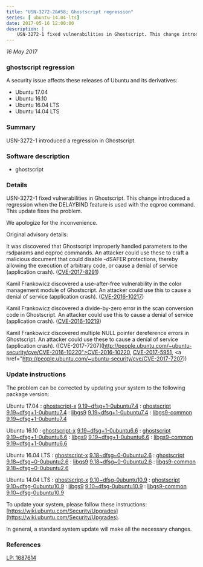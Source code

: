 ```yaml
---
title: "USN-3272-2&#58; Ghostscript regression"
series: [ ubuntu-14.04-lts]
date: 2017-05-16 12:00:00
description: |
    USN-3272-1 fixed vulnerabilities in Ghostscript. This change introduced a regression when the DELAYBIND feature is used with the eqproc command. This update fixes the problem.
--- 
```

 
 

*16 May 2017*

### ghostscript regression

A security issue affects these releases of Ubuntu and its derivatives:

* Ubuntu 17.04
* Ubuntu 16.10
* Ubuntu 16.04 LTS
* Ubuntu 14.04 LTS

### Summary

USN-3272-1 introduced a regression in Ghostscript. 

### Software description

* ghostscript 

### Details

USN-3272-1 fixed vulnerabilities in Ghostscript. This change introduced a regression when the DELAYBIND feature is used with the eqproc command. This update fixes the problem.

We apologize for the inconvenience.

Original advisory details:

 It was discovered that Ghostscript improperly handled parameters to the rsdparams and eqproc commands. An attacker could use these to craft a malicious document that could disable -dSAFER protections, thereby allowing the execution of arbitrary code, or cause a denial of service (application crash). ([CVE-2017-8291](http://people.ubuntu.com/~ubuntu-security/cve/CVE-2017-8291))

 Kamil Frankowicz discovered a use-after-free vulnerability in the color management module of Ghostscript. An attacker could use this to cause a denial of service (application crash). ([CVE-2016-10217](http://people.ubuntu.com/~ubuntu-security/cve/CVE-2016-10217))

 Kamil Frankowicz discovered a divide-by-zero error in the scan conversion code in Ghostscript. An attacker could use this to cause a denial of service (application crash). ([CVE-2016-10219](http://people.ubuntu.com/~ubuntu-security/cve/CVE-2016-10219))

 Kamil Frankowicz discovered multiple NULL pointer dereference errors in Ghostscript. An attacker could use these to cause a denial of service (application crash). ([CVE-2017-7207](http://people.ubuntu.com/~ubuntu-security/cve/CVE-2016-10220">CVE-2016-10220</a>, <a href="http://people.ubuntu.com/~ubuntu-security/cve/CVE-2017-5951">CVE-2017-5951</a>, <a href="http://people.ubuntu.com/~ubuntu-security/cve/CVE-2017-7207)) 

### Update instructions

The problem can be corrected by updating your system to the following package version:

Ubuntu 17.04
 : [ghostscript-x](https://launchpad.net/ubuntu/+source/ghostscript) <span> [9.19~dfsg+1-0ubuntu7.4](https://launchpad.net/ubuntu/+source/ghostscript/9.19~dfsg+1-0ubuntu7.4) </span> 
 : [ghostscript](https://launchpad.net/ubuntu/+source/ghostscript) <span> [9.19~dfsg+1-0ubuntu7.4](https://launchpad.net/ubuntu/+source/ghostscript/9.19~dfsg+1-0ubuntu7.4) </span> 
 : [libgs9](https://launchpad.net/ubuntu/+source/ghostscript) <span> [9.19~dfsg+1-0ubuntu7.4](https://launchpad.net/ubuntu/+source/ghostscript/9.19~dfsg+1-0ubuntu7.4) </span> 
 : [libgs9-common](https://launchpad.net/ubuntu/+source/ghostscript) <span> [9.19~dfsg+1-0ubuntu7.4](https://launchpad.net/ubuntu/+source/ghostscript/9.19~dfsg+1-0ubuntu7.4) </span> 

Ubuntu 16.10
 : [ghostscript-x](https://launchpad.net/ubuntu/+source/ghostscript) <span> [9.19~dfsg+1-0ubuntu6.6](https://launchpad.net/ubuntu/+source/ghostscript/9.19~dfsg+1-0ubuntu6.6) </span> 
 : [ghostscript](https://launchpad.net/ubuntu/+source/ghostscript) <span> [9.19~dfsg+1-0ubuntu6.6](https://launchpad.net/ubuntu/+source/ghostscript/9.19~dfsg+1-0ubuntu6.6) </span> 
 : [libgs9](https://launchpad.net/ubuntu/+source/ghostscript) <span> [9.19~dfsg+1-0ubuntu6.6](https://launchpad.net/ubuntu/+source/ghostscript/9.19~dfsg+1-0ubuntu6.6) </span> 
 : [libgs9-common](https://launchpad.net/ubuntu/+source/ghostscript) <span> [9.19~dfsg+1-0ubuntu6.6](https://launchpad.net/ubuntu/+source/ghostscript/9.19~dfsg+1-0ubuntu6.6) </span> 

Ubuntu 16.04 LTS
 : [ghostscript-x](https://launchpad.net/ubuntu/+source/ghostscript) <span> [9.18~dfsg~0-0ubuntu2.6](https://launchpad.net/ubuntu/+source/ghostscript/9.18~dfsg~0-0ubuntu2.6) </span> 
 : [ghostscript](https://launchpad.net/ubuntu/+source/ghostscript) <span> [9.18~dfsg~0-0ubuntu2.6](https://launchpad.net/ubuntu/+source/ghostscript/9.18~dfsg~0-0ubuntu2.6) </span> 
 : [libgs9](https://launchpad.net/ubuntu/+source/ghostscript) <span> [9.18~dfsg~0-0ubuntu2.6](https://launchpad.net/ubuntu/+source/ghostscript/9.18~dfsg~0-0ubuntu2.6) </span> 
 : [libgs9-common](https://launchpad.net/ubuntu/+source/ghostscript) <span> [9.18~dfsg~0-0ubuntu2.6](https://launchpad.net/ubuntu/+source/ghostscript/9.18~dfsg~0-0ubuntu2.6) </span> 

Ubuntu 14.04 LTS
 : [ghostscript-x](https://launchpad.net/ubuntu/+source/ghostscript) <span> [9.10~dfsg-0ubuntu10.9](https://launchpad.net/ubuntu/+source/ghostscript/9.10~dfsg-0ubuntu10.9) </span> 
 : [ghostscript](https://launchpad.net/ubuntu/+source/ghostscript) <span> [9.10~dfsg-0ubuntu10.9](https://launchpad.net/ubuntu/+source/ghostscript/9.10~dfsg-0ubuntu10.9) </span> 
 : [libgs9](https://launchpad.net/ubuntu/+source/ghostscript) <span> [9.10~dfsg-0ubuntu10.9](https://launchpad.net/ubuntu/+source/ghostscript/9.10~dfsg-0ubuntu10.9) </span> 
 : [libgs9-common](https://launchpad.net/ubuntu/+source/ghostscript) <span> [9.10~dfsg-0ubuntu10.9](https://launchpad.net/ubuntu/+source/ghostscript/9.10~dfsg-0ubuntu10.9) </span> 

To update your system, please follow these instructions: [https://wiki.ubuntu.com/Security/Upgrades](https://wiki.ubuntu.com/Security/Upgrades).

In general, a standard system update will make all the necessary changes. 

### References

 
 [LP: 1687614](https://launchpad.net/bugs/1687614)
 

